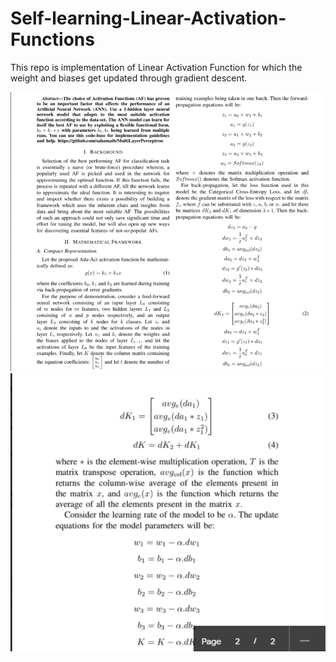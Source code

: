 # Self-learning-Linear-Activation-Functions
This repo is implementation of Linear Activation Function for which the weight and biases get updated through gradient descent.

![Image1](1.png)
![Image2](2.png)
